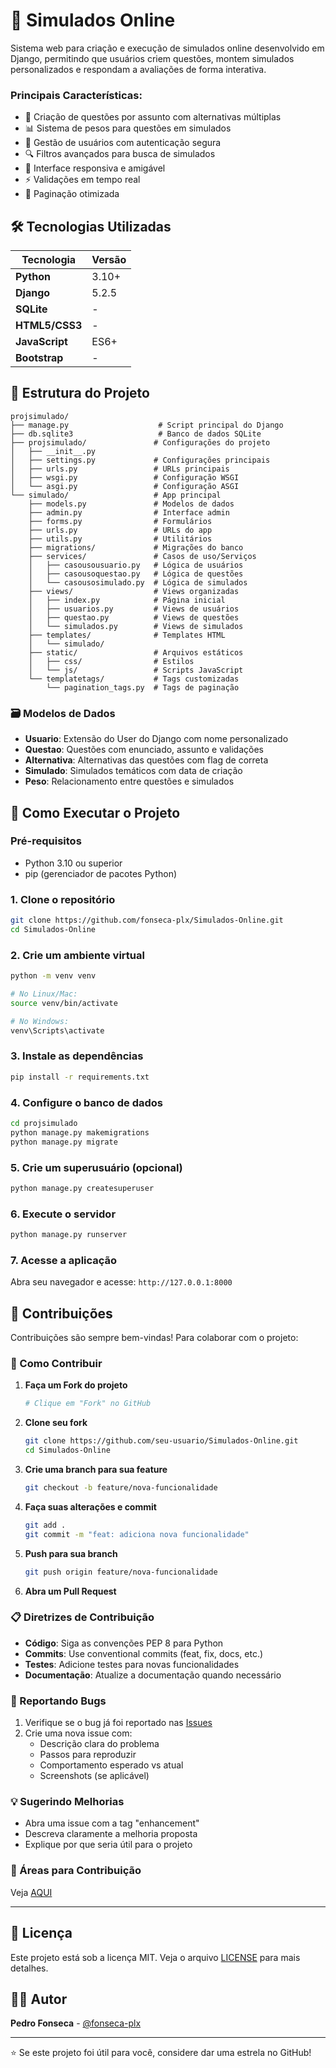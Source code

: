 # 📝 Simulados Online

Sistema web para criação e execução de simulados online desenvolvido em Django, permitindo que usuários criem questões, montem simulados personalizados e respondam a avaliações de forma interativa.

### Principais Características:
- 🎯 Criação de questões por assunto com alternativas múltiplas
- 📊 Sistema de pesos para questões em simulados
- 👥 Gestão de usuários com autenticação segura
- 🔍 Filtros avançados para busca de simulados
- 📱 Interface responsiva e amigável
- ⚡ Validações em tempo real
- 📄 Paginação otimizada

## 🛠️ Tecnologias Utilizadas

| Tecnologia | Versão |
|------------|--------|
| **Python** | 3.10+ |
| **Django** | 5.2.5 |
| **SQLite** | - |
| **HTML5/CSS3** | - |
| **JavaScript** | ES6+ |
| **Bootstrap** | - |

## 📁 Estrutura do Projeto

```
projsimulado/
├── manage.py                    # Script principal do Django
├── db.sqlite3                   # Banco de dados SQLite
├── projsimulado/               # Configurações do projeto
│   ├── __init__.py
│   ├── settings.py             # Configurações principais
│   ├── urls.py                 # URLs principais
│   ├── wsgi.py                 # Configuração WSGI
│   └── asgi.py                 # Configuração ASGI
└── simulado/                   # App principal
    ├── models.py               # Modelos de dados
    ├── admin.py                # Interface admin
    ├── forms.py                # Formulários
    ├── urls.py                 # URLs do app
    ├── utils.py                # Utilitários
    ├── migrations/             # Migrações do banco
    ├── services/               # Casos de uso/Serviços
    │   ├── casousousuario.py   # Lógica de usuários
    │   ├── casousoquestao.py   # Lógica de questões
    │   └── casousosimulado.py  # Lógica de simulados
    ├── views/                  # Views organizadas
    │   ├── index.py            # Página inicial
    │   ├── usuarios.py         # Views de usuários
    │   ├── questao.py          # Views de questões
    │   └── simulados.py        # Views de simulados
    ├── templates/              # Templates HTML
    │   └── simulado/
    ├── static/                 # Arquivos estáticos
    │   ├── css/                # Estilos
    │   └── js/                 # Scripts JavaScript
    └── templatetags/           # Tags customizadas
        └── pagination_tags.py  # Tags de paginação
```

### 🗃️ Modelos de Dados

- **Usuario**: Extensão do User do Django com nome personalizado
- **Questao**: Questões com enunciado, assunto e validações
- **Alternativa**: Alternativas das questões com flag de correta
- **Simulado**: Simulados temáticos com data de criação
- **Peso**: Relacionamento entre questões e simulados

## 🚀 Como Executar o Projeto

### Pré-requisitos
- Python 3.10 ou superior
- pip (gerenciador de pacotes Python)

### 1. Clone o repositório
```bash
git clone https://github.com/fonseca-plx/Simulados-Online.git
cd Simulados-Online
```

### 2. Crie um ambiente virtual
```bash
python -m venv venv

# No Linux/Mac:
source venv/bin/activate

# No Windows:
venv\Scripts\activate
```

### 3. Instale as dependências
```bash
pip install -r requirements.txt
```

### 4. Configure o banco de dados
```bash
cd projsimulado
python manage.py makemigrations
python manage.py migrate
```

### 5. Crie um superusuário (opcional)
```bash
python manage.py createsuperuser
```

### 6. Execute o servidor
```bash
python manage.py runserver
```

### 7. Acesse a aplicação
Abra seu navegador e acesse: `http://127.0.0.1:8000`

## 🤝 Contribuições

Contribuições são sempre bem-vindas! Para colaborar com o projeto:

### 🌟 Como Contribuir

1. **Faça um Fork do projeto**
   ```bash
   # Clique em "Fork" no GitHub
   ```

2. **Clone seu fork**
   ```bash
   git clone https://github.com/seu-usuario/Simulados-Online.git
   cd Simulados-Online
   ```

3. **Crie uma branch para sua feature**
   ```bash
   git checkout -b feature/nova-funcionalidade
   ```

4. **Faça suas alterações e commit**
   ```bash
   git add .
   git commit -m "feat: adiciona nova funcionalidade"
   ```

5. **Push para sua branch**
   ```bash
   git push origin feature/nova-funcionalidade
   ```

6. **Abra um Pull Request**

### 📋 Diretrizes de Contribuição

- **Código**: Siga as convenções PEP 8 para Python
- **Commits**: Use conventional commits (feat, fix, docs, etc.)
- **Testes**: Adicione testes para novas funcionalidades
- **Documentação**: Atualize a documentação quando necessário

### 🐛 Reportando Bugs

1. Verifique se o bug já foi reportado nas [Issues](https://github.com/fonseca-plx/Simulados-Online/issues)
2. Crie uma nova issue com:
   - Descrição clara do problema
   - Passos para reproduzir
   - Comportamento esperado vs atual
   - Screenshots (se aplicável)

### 💡 Sugerindo Melhorias

- Abra uma issue com a tag "enhancement"
- Descreva claramente a melhoria proposta
- Explique por que seria útil para o projeto

### 🎯 Áreas para Contribuição

Veja [AQUI](docs/FEATURES.md)

---

## 📝 Licença

Este projeto está sob a licença MIT. Veja o arquivo [LICENSE](LICENSE) para mais detalhes.

## 👨‍💻 Autor

**Pedro Fonseca** - [@fonseca-plx](https://github.com/fonseca-plx)

---

⭐ Se este projeto foi útil para você, considere dar uma estrela no GitHub!
